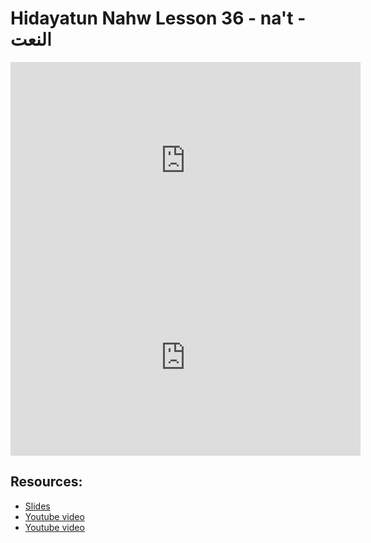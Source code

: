 # Hidayatun Nahw Lesson 36 - na't - النعت

<iframe width="560" height="315" src="https://www.youtube-nocookie.com/embed/pzNIRr4COIU?start=0" frameborder="0" allow="accelerometer; autoplay; encrypted-media; gyroscope; picture-in-picture" allowfullscreen="allowfullscreen"></iframe><BR>

<iframe width="560" height="315" src="https://www.youtube-nocookie.com/embed/Ko9KIjgl-94?start=0" frameborder="0" allow="accelerometer; autoplay; encrypted-media; gyroscope; picture-in-picture" allowfullscreen="allowfullscreen"></iframe><BR>



## Resources:
- [Slides](https://github.com/arshare/resources_balagha_pdfs)
- [Youtube video](https://www.youtube.com/watch?v=pzNIRr4COIU&list=PLzn0qdi6JpdtdAyaM2yvvY1Yk9i4EpLHD&index=96)
- [Youtube video](https://www.youtube.com/watch?v=Ko9KIjgl-94&list=PLzn0qdi6JpdtdAyaM2yvvY1Yk9i4EpLHD&index=97)
